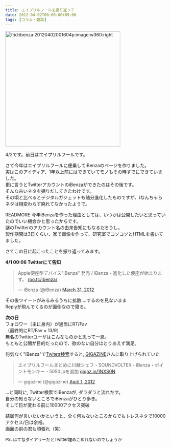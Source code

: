 ```yaml
---
title: エイプリルフールを振り返って
date: 2012-04-02T00:00:00+09:00
tags: [コラム・雑談]
---
```


<span itemscope itemtype="http://schema.org/Photograph"><a href="http://f.hatena.ne.jp/ibenza/20120402001604" class="hatena-fotolife" itemprop="url"><img src="/2012/04/02/ibenza/20120402001604.png" alt="f:id:ibenza:20120402001604p:image:w360:right" title="f:id:ibenza:20120402001604p:image:w360:right" class="hatena-fotolife hatena-image-right" style="width:360px" itemprop="image"></a></span>

4/2です。前日はエイプリルフールです。

さて今年はエイプリルフールに便乗してiBenzaのページを作りました。  
実はこのアイディア、1年以上前にはできていてモノもその時すでにできていました。  
更に言うとTwitterアカウントのiBenzaができたのはその後です。  
そんな古いネタを掘りだしてきたわけです。  
その頃と比べるとデジタルガジェットも随分進化したものですが、iなんちゃらネタは相変わらず廃れてなかったようで。

READMORE
今年iBenzaを作った理由としては、いつかは公開したいと思っていたのでいい機会かと思ったからです。  
謎のTwitterのアカウント名の由来告知にもなるだろうし。  
製作期間は3日くらい、家で画像を作って、研究室でコソコソとHTMLを書いてました。

さてこの日に起こったことを振り返ってみます。

  
<span class="deco" style="font-weight:bold;">4/1 00:06 Twitterにて告知</span>  


> Apple便座型デバイス"iBenza" 発売 / iBenza \- 進化した便座が始まります。 [roo\.tc/ibenza/](http://t.co/QSYS13JH)
> 
> — iBenza \(@iBenza\) [March 31, 2012](https://twitter.com/iBenza/status/186107242800619523)

その後ツイートがみるみるうちに拡散\.\.\.\.するのを見ないまま  
Replyが飛んでくるのが面倒なので寝る。

  
<span class="deco" style="font-weight:bold;">次の日</span>  
フォロワー（主に身内）が適当にRT/Fav  
（最終的にRT/Fav = 13/9）  
無名のTwitterユーザはこんなものかと思って一息。  
もともと公開が目的だったので、欲のない自分はとりあえず満足。

  
何気なく"iBenza"で[Twitetr検索](https://twitter.com/#!/search/realtime/iBenza)すると, [GIGAZINE](http://gigazine.net/)さんに取り上げられていた  


> エイプリルフールまとめに川越シェフ・SOUNDVOLTEX・iBenza・ポイントモンキー・5050\.jpを追加 [gigaz\.in/1NXS0N](http://t.co/uuj8IL8Q)
> 
> — gigazine \(@gigazine\) [April 1, 2012](https://twitter.com/gigazine/status/186280505803673601)

  
\.\.\.と同時に, Twitter検索でiBenzaが, ダラダラと流れだす。  
自分の知らないところでiBenzaがひとり歩き。  
そして日が変わる前に10000アクセス突破

  
  
  
結局何が言いたいかというと、全く何もないところからでもトレスネタで10000アクセス/日は余裕。  
画面の前の君も頑張れ（笑）

  
<span class="deco" style="font-size:small;">PS. はてなダイアリーだとTwitter埋めこめれないのでしょうか</span>

